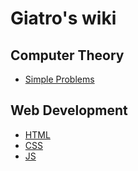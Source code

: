 # Giatro's wiki

## Computer Theory
* [Simple Problems](simple_problems.md)

## Web Development
* [HTML](html.md)
* [CSS](css.md)
* [JS](js.md)

